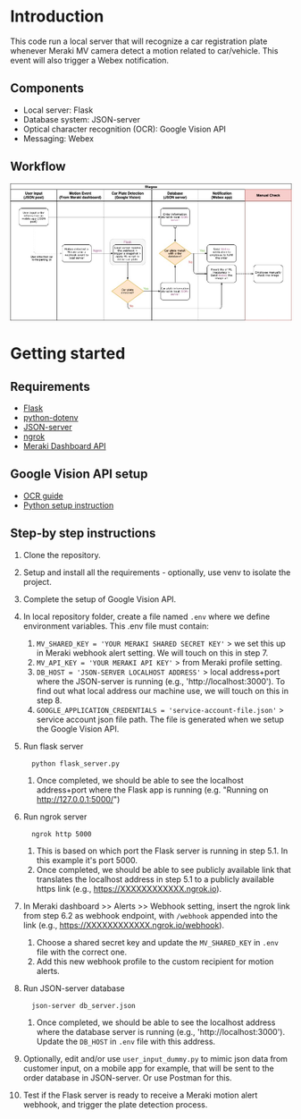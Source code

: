 # Introduction
This code run a local server that will recognize a car registration plate whenever Meraki MV camera detect a motion related to car/vehicle. This event will also trigger a Webex notification.

## Components
- Local server: Flask
- Database system: JSON-server
- Optical character recognition (OCR): Google Vision API
- Messaging: Webex

## Workflow
![Image of workflow](https://github.com/mfakbar/meraki-car-plate-detection/blob/main/workflow-diagram.jpg)

# Getting started
## Requirements
- [Flask](https://flask.palletsprojects.com/en/1.1.x/installation/)
- [python-dotenv](https://pypi.org/project/python-dotenv/)
- [JSON-server](https://github.com/typicode/json-server)
- [ngrok](https://ngrok.com/download)
- [Meraki Dashboard API](https://pypi.org/project/meraki/)

## Google Vision API setup
- [OCR guide](https://cloud.google.com/vision/docs/ocr)
- [Python setup instruction](https://cloud.google.com/vision/docs/quickstart-client-libraries)

## Step-by step instructions
1. Clone the repository.
2. Setup and install all the requirements - optionally, use venv to isolate the project.
3. Complete the setup of Google Vision API.
4. In local repository folder, create a file named `.env` where we define environment variables. This .env file must contain:
   1. `MV_SHARED_KEY = 'YOUR MERAKI SHARED SECRET KEY'` > we set this up in Meraki webhook alert setting. We will touch on this in step 7.
   2. `MV_API_KEY = 'YOUR MERAKI API KEY'` > from Meraki profile setting.
   3. `DB_HOST = 'JSON-SERVER LOCALHOST ADDRESS'` > local address+port where the JSON-server is running (e.g., 'http://localhost:3000'). To find out what local address our machine use, we will touch on this in step 8.
   4. `GOOGLE_APPLICATION_CREDENTIALS = 'service-account-file.json'` > service account json file path. The file is generated when we setup the Google Vision API.
5. Run flask server

         python flask_server.py
   1. Once completed, we should be able to see the localhost address+port where the Flask app is running (e.g. "Running on http://127.0.0.1:5000/")
6. Run ngrok server

         ngrok http 5000
   1. This is based on which port the Flask server is running in step 5.1. In this example it's port 5000.
   2. Once completed, we should be able to see publicly available link that translates the localhost address in step 5.1 to a publicly available https link (e.g., https://XXXXXXXXXXXX.ngrok.io).
7. In Meraki dashboard >> Alerts >> Webhook setting, insert the ngrok link from step 6.2 as webhook endpoint, with `/webhook` appended into the link (e.g., https://XXXXXXXXXXXX.ngrok.io/webhook).
   1. Choose a shared secret key and update the `MV_SHARED_KEY` in `.env` file with the correct one.
   2. Add this new webhook profile to the custom recipient for motion alerts.
8. Run JSON-server database

         json-server db_server.json
   1. Once completed, we should be able to see the localhost address where the database server is running (e.g., 'http://localhost:3000'). Update the `DB_HOST` in `.env` file with this address.
9.  Optionally, edit and/or use `user_input_dummy.py` to mimic json data from customer input, on a mobile app for example, that will be sent to the order database in JSON-server. Or use Postman for this.
10. Test if the Flask server is ready to receive a Meraki motion alert webhook, and trigger the plate detection process.